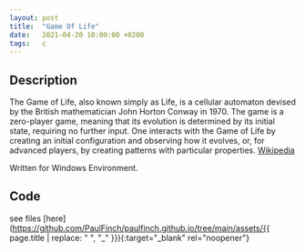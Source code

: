 ```yaml
---
layout: post
title:  "Game Of Life"
date:   2021-04-20 10:00:00 +0200
tags:   c
---
```

## Description ##
The Game of Life, also known simply as Life, is a cellular automaton devised by the British mathematician John Horton Conway in 1970. The game is a zero-player game, meaning that its evolution is determined by its initial state, requiring no further input. One interacts with the Game of Life by creating an initial configuration and observing how it evolves, or, for advanced players, by creating patterns with particular properties.
[Wikipedia](https://en.wikipedia.org/wiki/Conway%27s_Game_of_Life)

Written for Windows Environment.

## Code ##
see files [here](https://github.com/PaulFinch/paulfinch.github.io/tree/main/assets/{{ page.title | replace: " ", "_" }}){:target="_blank" rel="noopener"}